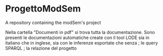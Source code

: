 # ProgettoModSem
A repository containing the modSem's project

Nella cartella "Documenti in pdf" si trova tutta la documentazione. 
Sono presenti 
le documentazioni automatiche create con il tool LODE sia in italiano che in inglese, sia con le inferenze esportate che senza ;
le query SPARQL ; 
la relazione del progetto

